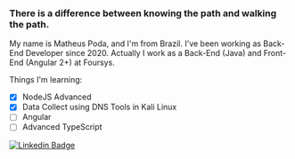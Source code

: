 ### There is a difference between knowing the path and walking the path.
My name is Matheus Poda, and I'm from Brazil. I've been working as Back-End Developer since 2020. Actually I work as a Back-End (Java) and Front-End (Angular 2+) at Foursys.

Things I'm learning:
- [x] NodeJS Advanced
- [x] Data Collect using DNS Tools in Kali Linux
- [ ] Angular
- [ ] Advanced TypeScript

[![Linkedin Badge](https://img.shields.io/badge/-LinkedIn-blue?style=flat-square&logo=Linkedin&logoColor=white&link=https://www.linkedin.com/in/matheus-poda-44663b199)](https://www.linkedin.com/in/matheus-poda-44663b199)

